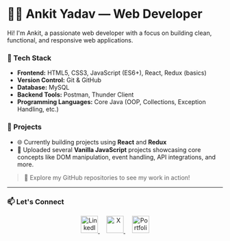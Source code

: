 # 👨‍💻 Ankit Yadav — Web Developer

Hi! I'm Ankit, a passionate web developer with a focus on building clean, functional, and responsive web applications.

### 🧰 Tech Stack
- **Frontend:** HTML5, CSS3, JavaScript (ES6+), React, Redux (basics)
- **Version Control:** Git & GitHub
- **Database:** MySQL
- **Backend Tools:** Postman, Thunder Client
- **Programming Languages:** Core Java (OOP, Collections, Exception Handling, etc.)

### 📂 Projects
- 🌐 Currently building projects using **React** and **Redux**
- 🧪 Uploaded several **Vanilla JavaScript** projects showcasing core concepts like DOM manipulation, event handling, API integrations, and more.

> 🔗 Explore my GitHub repositories to see my work in action!
---

### 📫 Let's Connect

<p align="center">
  <a href="https://linkedin.com/in/youknowankit" target="_blank" title="LinkedIn">
    <img src="https://img.icons8.com/ios-filled/50/0A66C2/linkedin.png" alt="LinkedIn" width="40" />
  </a>
  &nbsp;&nbsp;&nbsp;
  <a href="https://x.com/youknowankit" target="_blank" title="Twitter / X">
    <img src="https://img.icons8.com/ios-filled/50/000000/twitterx--v2.png" alt="X" width="40" />
  </a>
  &nbsp;&nbsp;&nbsp;
  <a href="https://youknowankit.github.io/portfolio/" target="_blank" title="Portfolio">
    <img src="https://img.icons8.com/ios-filled/50/000000/domain.png" alt="Portfolio" width="40" />
  </a>
</p>

